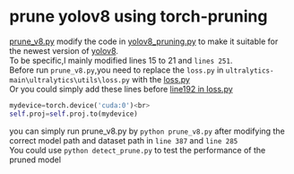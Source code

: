 prune yolov8 using torch-pruning
===
[prune_v8.py](https://github.com/chbw818/yolov8-prune-using-torch-pruning-/blob/main/prune_v8.py) modify the code in [yolov8_pruning.py](https://github.com/VainF/Torch-Pruning/blob/master/examples/yolov8/yolov8_pruning.py) to make it suitable for 
the newest version of [yolov8](https://github.com/ultralytics/ultralytics).<br>
To be specific,I mainly modified lines 15 to 21 and `lines 251`.<br>
Before run `prune_v8.py`,you need to replace the `loss.py` in `ultralytics-main\ultralytics\utils\loss.py` with the [loss.py](https://github.com/chbw818/yolov8-prune-using-torch-pruning-/blob/main/loss.py)<br>
Or you could simply add these lines before [line192 in loss.py](https://github.com/ultralytics/ultralytics/blob/main/ultralytics/utils/loss.py#L192)<br>
```python
mydevice=torch.device('cuda:0')<br>
self.proj=self.proj.to(mydevice)
```
you can simply run prune_v8.py by `python prune_v8.py` after modifying the correct model path and dataset path in `line 387` and `line 285`<br>
You could use `python detect_prune.py` to test the performance of the pruned model
